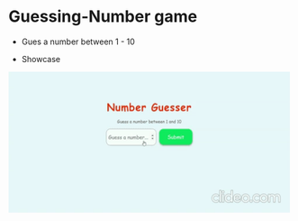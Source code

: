 # Guessing-Number game
* Gues a number between 1 - 10 

* Showcase 
<img width=500px height=250px src="showcase.gif">
